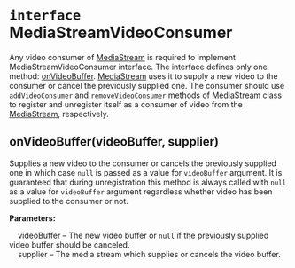 # `interface` MediaStreamVideoConsumer


Any video consumer of [MediaStream](MediaStream.md) is required to implement MediaStreamVideoConsumer interface. The
interface defines only one method: [onVideoBuffer](#onvideobuffervideobuffer-supplier). [MediaStream](MediaStream.md)
uses it to supply a new video to the consumer or cancel the previously supplied one. The consumer should use
`addVideoConsumer` and `removeVideoConsumer` methods of [MediaStream](MediaStream.md) class to register and unregister
itself as a consumer of video from the [MediaStream](MediaStream.md), respectively.

## onVideoBuffer(videoBuffer, supplier)

Supplies a new video to the consumer or cancels the previously supplied one in which case `null` is passed as a value
for `videoBuffer` argument. It is guaranteed that during unregistration this method is always called with `null` as a
value for `videoBuffer` argument regardless whether video has been supplied to the consumer or not.

**Parameters:**

&nbsp;&nbsp;&nbsp;&nbsp;videoBuffer – The new video buffer or `null` if the previously supplied video buffer should be
                                      canceled.  
&nbsp;&nbsp;&nbsp;&nbsp;supplier – The media stream which supplies or cancels the video buffer.
